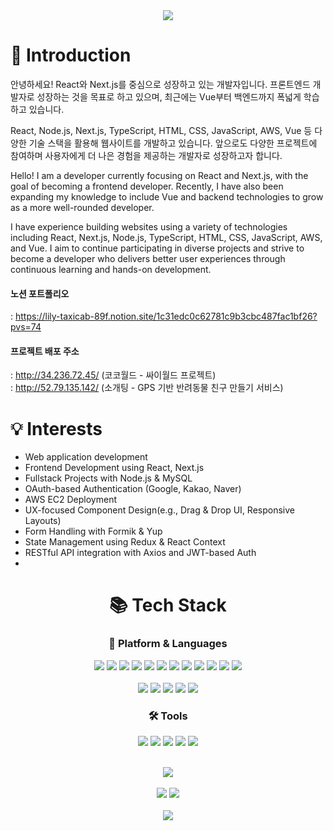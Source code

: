 <div align=center >
  <img src="https://capsule-render.vercel.app/api?type=waving&height=200&text=ounjuu💻&fontAlign=80&fontAlignY=40&color=b9cbff" width: 100%> </div>

# 🌟 Introduction

안녕하세요! React와 Next.js를 중심으로 성장하고 있는 개발자입니다.
프론트엔드 개발자로 성장하는 것을 목표로 하고 있으며, 최근에는 Vue부터 백엔드까지 폭넓게 학습하고 있습니다.

React, Node.js, Next.js, TypeScript, HTML, CSS, JavaScript, AWS, Vue 등 다양한 기술 스택을 활용해 웹사이트를 개발하고 있습니다.
앞으로도 다양한 프로젝트에 참여하며 사용자에게 더 나은 경험을 제공하는 개발자로 성장하고자 합니다.

Hello! I am a developer currently focusing on React and Next.js, with the goal of becoming a frontend developer. Recently, I have also been expanding my knowledge to include Vue and backend technologies to grow as a more well-rounded developer.

I have experience building websites using a variety of technologies including React, Next.js, Node.js, TypeScript, HTML, CSS, JavaScript, AWS, and Vue. I aim to continue participating in diverse projects and strive to become a developer who delivers better user experiences through continuous learning and hands-on development.

#### 노션 포트폴리오
: https://lily-taxicab-89f.notion.site/1c31edc0c62781c9b3cbc487fac1bf26?pvs=74

#### 프로젝트 배포 주소
: http://34.236.72.45/ (코코월드 - 싸이월드 프로젝트)<br/>
: http://52.79.135.142/ (소개팅 - GPS 기반 반려동물 친구 만들기 서비스)

# 💡 Interests

- Web application development<br/>
- Frontend Development using React, Next.js<br/>
- Fullstack Projects with Node.js & MySQL<br/>
- OAuth-based Authentication (Google, Kakao, Naver)<br/>
- AWS EC2 Deployment<br/>
- UX-focused Component Design(e.g., Drag & Drop UI, Responsive Layouts)<br/>
- Form Handling with Formik & Yup<br/>
- State Management using Redux & React Context<br/>
- RESTful API integration with Axios and JWT-based Auth<br/>
- 

<div align=center>
  
  # :books: Tech Stack<br/>
  ### :raising_hand: Platform & Languages<br/>
  <img src="https://img.shields.io/badge/React-61DAFB?style=flat-square&logo=React&logoColor=black"/>
  <img src="https://img.shields.io/badge/JavaScript-F7DF1E?style=flat-square&logo=javascript&logoColor=black"/>
  <img src="https://img.shields.io/badge/Typescript-3178C6?style=flat-square&logo=Typescript&logoColor=white"/>
  <img src="https://img.shields.io/badge/Next.js-000000?style=flat-square&logo=Next.js&logoColor=white"/>
  <img src="https://img.shields.io/badge/Node.js-339933?style=flat-square&logo=Node.js&logoColor=white"/>
  <img src="https://img.shields.io/badge/Vue.js-4FC08D?style=flat-square&logo=Vue.js&logoColor=white"/>
  <img src="https://img.shields.io/badge/AWS-232F3E?style=flat-square&logo=amazonaws&logoColor=white"/>
  <img src="https://img.shields.io/badge/EC2-FF9900?style=flat-square&logo=Amazon%20EC2&logoColor=white"/>
  <img src="https://img.shields.io/badge/jQuery-0769AD?style=flat-square&logo=jQuery&logoColor=white"/>
  <img src="https://img.shields.io/badge/Bootstrapap-7952B3?style=flat-square&logo=bootstrap&logoColor=white"/>
  <img src="https://img.shields.io/badge/CSS3-1572B6?style=flat-square&logo=css3&logoColor=white"/>
<img src="https://img.shields.io/badge/HTML5-E34F26?style=flat-square&logo=html5&logoColor=white"/><br/><br/>
<img src="https://img.shields.io/badge/MySQL-4479A1?style=flat-square&logo=MySQL&logoColor=white"/>
 <img src="https://img.shields.io/badge/fontawesome-339AF0?style=flat-square&logo=fontawesome&logoColor=white">
<img src="https://img.shields.io/badge/styled components-DB7093?style=flat-square&logo=styled-components&logoColor=white"/>
<img src="https://img.shields.io/badge/Tailwind CSS-06B6D4?style=flat-square&logo=TailwindCSS&logoColor=white"/>
<img src="https://img.shields.io/badge/NestJS-181717?style=flat-square&logo=NestJS&logoColor=white"/>

  ### 🛠️ Tools<br/>
<img src="https://img.shields.io/badge/Visual Studio Code-007ACC?style=flat&logo=V&logoColor=white"/>
<img src="https://img.shields.io/badge/Git-F05032?style=flat-square&logo=git&logoColor=white"/>
  <img src="https://img.shields.io/badge/GitHub-181717?style=flat-square&logo=GitHub&logoColor=white"/>
  <img src="https://img.shields.io/badge/notion-000000?style=flat-square&logo=notion&logoColor=white" />
  <img src="https://img.shields.io/badge/figma-F24E1E?style=flat-square&logo=figma&logoColor=white" />
  <br/><br/>
  
  <img src="http://github-profile-summary-cards.vercel.app/api/cards/profile-details?username=ounjuu&theme=nord_bright" /><br/><br/>
  <img src="http://github-profile-summary-cards.vercel.app/api/cards/stats?username=ounjuu&theme=nord_bright" />
  <img src="http://github-profile-summary-cards.vercel.app/api/cards/repos-per-language?username=ounjuu&theme=nord_bright" /><br/><br/>
  <img src="http://github-profile-summary-cards.vercel.app/api/cards/most-commit-language?username=ounjuu&theme=nord_bright" />
  <br/><br/>
  
</div>

